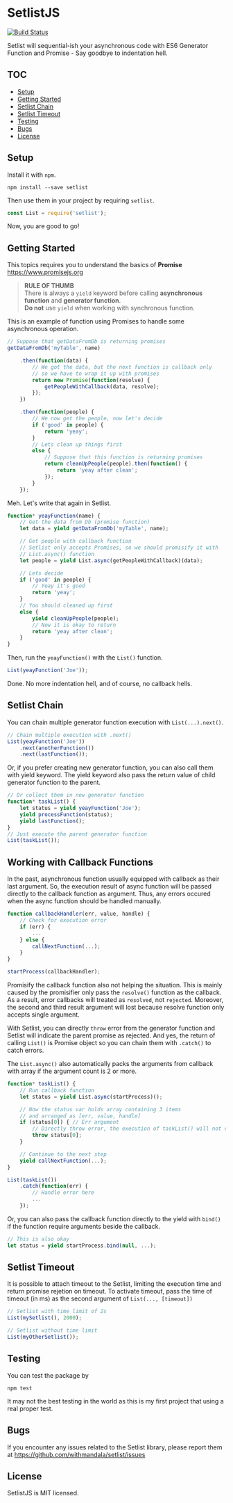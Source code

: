SetlistJS
==========

[![Build Status](https://travis-ci.org/withmandala/setlist.svg?branch=master)](https://travis-ci.org/withmandala/setlist)

Setlist will sequential-ish your asynchronous code with ES6 Generator Function
and Promise - Say goodbye to indentation hell.

## TOC

- [Setup](#setup)
- [Getting Started](#getting-started)
- [Setlist Chain](#setlist-chain)
- [Setlist Timeout](#setlist-timeout)
- [Testing](#testing)
- [Bugs](#bugs)
- [License](#license)

## Setup

Install it with `npm`.

```
npm install --save setlist
```

Then use them in your project by requiring `setlist`.

```javascript
const List = require('setlist');
```

Now, you are good to go!

## Getting Started

This topics requires you to understand the basics of **Promise**
<https://www.promisejs.org>

> **RULE OF THUMB**  
> There is always a `yield` keyword before calling
> **asynchronous function** and **generator function**.  
> **Do not** use `yield` when working with synchronous function.

This is an example of function using Promises to handle some asynchronous
operation.

```javascript
// Suppose that getDataFromDb is returning promises
getDataFromDb('myTable', name)

    .then(function(data) {
        // We got the data, but the next function is callback only
        // so we have to wrap it up with promises
        return new Promise(function(resolve) {
            getPeopleWithCallback(data, resolve);
        });
    })

    .then(function(people) {
        // We now get the people, now let's decide
        if ('good' in people) {
            return 'yeay';
        }
        // Lets clean up things first
        else {
            // Suppose that this function is returning promises
            return cleanUpPeople(people).then(function() {
                return 'yeay after clean';
            });
        }
    });
```

Meh. Let's write that again in Setlist.

```javascript
function* yeayFunction(name) {
    // Get the data from Db (promise function)
    let data = yield getDataFromDb('myTable', name);

    // Get people with callback function
    // Setlist only accepts Promises, so we should promisify it with
    // List.async() function
    let people = yield List.async(getPeopleWithCallback)(data);

    // Lets decide
    if ('good' in people) {
        // Yeay it's good
        return 'yeay';
    }
    // You should cleaned up first
    else {
        yield cleanUpPeople(people);
        // Now it is okay to return
        return 'yeay after clean';
    }
}
```

Then, run the `yeayFunction()` with the `List()` function.

```javascript
List(yeayFunction('Joe'));
```

Done. No more indentation hell, and of course, no callback hells.

## Setlist Chain

You can chain multiple generator function execution with `List(...).next()`.

```javascript
// Chain multiple execution with .next()
List(yeayFunction('Joe'))
    .next(anotherFunction())
    .next(lastFunction());
```

Or, if you prefer creating new generator function, you can also call them with
yield keyword. The yield keyword also pass the return value of child generator
function to the parent.

```javascript
// Or collect them in new generator function
function* taskList() {
    let status = yield yeayFunction('Joe');
    yield processFunction(status);
    yield lastFunction();
}
// Just execute the parent generator function
List(taskList());
```

## Working with Callback Functions

In the past, asynchronous function usually equipped with callback as their last
argument. So, the execution result of async function will be passed directly
to the callback function as argument. Thus, any errors occured when the async
function should be handled manually.

```javascript
function callbackHandler(err, value, handle) {
    // Check for execution error
    if (err) {
        ...
    } else {
        callNextFunction(...);
    }
}

startProcess(callbackHandler);
```

Promisify the callback function also not helping the situation. This is mainly
caused by the promisifier only pass the `resolve()` function as the callback.
As a result, error callbacks will treated as `resolved`, not `rejected`.
Moreover, the second and third result argument will lost because resolve
function only accepts single argument.

With Setlist, you can directly `throw` error from the generator function and
Setlist will indicate the parent promise as rejected. And yes, the return
of calling `List()` is Promise object so you can chain them with `.catch()`
to catch errors.

The `List.async()` also automatically packs the arguments from callback with
array if the argument count is 2 or more.

```javascript
function* taskList() {
    // Run callback function
    let status = yield List.async(startProcess)();

    // Now the status var holds array containing 3 items
    // and arranged as [err, value, handle]
    if (status[0]) { // Err argument
        // Directly throw error, the execution of taskList() will not continue
        throw status[0];
    }

    // Continue to the next step
    yield callNextFunction(...);
}

List(taskList())
    .catch(function(err) {
        // Handle error here
        ...
    });
```

Or, you can also pass the callback function directly to the yield with `bind()`
if the function require arguments beside the callback.

```javascript
// This is also okay
let status = yield startProcess.bind(null, ...);
```

## Setlist Timeout

It is possible to attach timeout to the Setlist, limiting the execution time
and return promise rejetion on timeout. To activate timeout, pass the time of
timeout (in ms) as the second argument of `List(..., [timeout])`

```javascript
// Setlist with time limit of 2s
List(mySetlist(), 2000);

// Setlist without time limit
List(myOtherSetlist());
```

## Testing

You can test the package by

```
npm test
```

It may not the best testing in the world as this is my first project that using
a real proper test.

## Bugs

If you encounter any issues related to the Setlist library, please report them
at <https://github.com/withmandala/setlist/issues>

## License

SetlistJS is MIT licensed.
